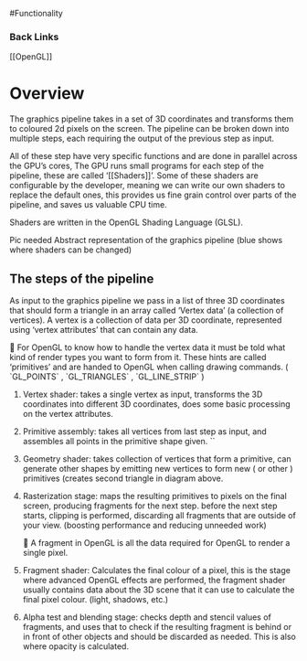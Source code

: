 #Functionality 
### Back Links
[[OpenGL]]

# Overview
The graphics pipeline takes in a set of 3D coordinates and transforms them to coloured 2d pixels on the screen. The pipeline can be broken down into multiple steps, each requiring the output of the previous step as input.

All of these step have very specific functions and are done in parallel across the GPU’s cores, The GPU runs small programs for each step of the pipeline, these are called ‘[[Shaders]]’. Some of these shaders are configurable by the developer, meaning we can write our own shaders to replace the default ones, this provides us fine grain control over parts of the pipeline, and saves us valuable CPU time.

Shaders are written in the OpenGL Shading Language (GLSL).

Pic needed
Abstract representation of the graphics pipeline (blue shows where shaders can be changed)

## The steps of the pipeline

As input to the graphics pipeline we pass in a list of three 3D coordinates that should form a triangle in an array called ‘Vertex data’ (a collection of vertices). A vertex is a collection of data per 3D coordinate, represented using ‘vertex attributes’ that can contain any data.

<aside> 📢 For OpenGL to know how to handle the vertex data it must be told what kind of render types you want to form from it. These hints are called ‘primitives’ and are handed to OpenGL when calling drawing commands. ( `GL_POINTS` , `GL_TRIANGLES` , `GL_LINE_STRIP` )

</aside>

1.  Vertex shader: takes a single vertex as input, transforms the 3D coordinates into different 3D coordinates, does some basic processing on the vertex attributes.

2.  Primitive assembly: takes all vertices from last step as input, and assembles all points in the primitive shape given.
``
3.  Geometry shader: takes collection of vertices that form a primitive, can generate other shapes by emitting new vertices to form new ( or other ) primitives (creates second triangle in diagram above.

4.  Rasterization stage: maps the resulting primitives to pixels on the final screen, producing fragments for the next step. before the next step starts, clipping is performed, discarding all fragments that are outside of your view. (boosting performance and reducing unneeded work)

    <aside> 📢 A fragment in OpenGL is all the data required for OpenGL to render a single pixel.
    
    </aside>

5.  Fragment shader: Calculates the final colour of a pixel, this is the stage where advanced OpenGL effects are performed, the fragment shader usually contains data about the 3D scene that it can use to calculate the final pixel colour. (light, shadows, etc.)

6.  Alpha test and blending stage: checks depth and stencil values of fragments, and uses that to check if the resulting fragment is behind or in front of other objects and should be discarded as needed. This is also where opacity is calculated.

